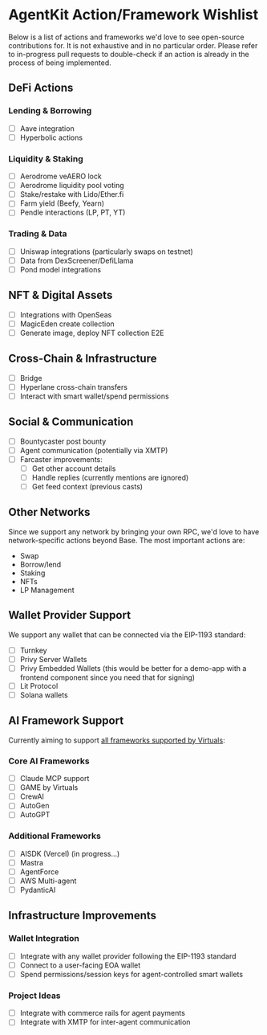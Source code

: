 # AgentKit Action/Framework Wishlist

Below is a list of actions and frameworks we'd love to see open-source contributions for. It is not exhaustive and in no particular order. Please refer to in-progress pull requests to double-check if an action is already in the process of being implemented.

## DeFi Actions

### Lending & Borrowing
- [ ] Aave integration
- [ ] Hyperbolic actions

### Liquidity & Staking
- [ ] Aerodrome veAERO lock
- [ ] Aerodrome liquidity pool voting
- [ ] Stake/restake with Lido/Ether.fi
- [ ] Farm yield (Beefy, Yearn)
- [ ] Pendle interactions (LP, PT, YT)

### Trading & Data
- [ ] Uniswap integrations (particularly swaps on testnet)
- [ ] Data from DexScreener/DefiLlama
- [ ] Pond model integrations

## NFT & Digital Assets
- [ ] Integrations with OpenSeas
- [ ] MagicEden create collection
- [ ] Generate image, deploy NFT collection E2E

## Cross-Chain & Infrastructure
- [ ] Bridge
- [ ] Hyperlane cross-chain transfers
- [ ] Interact with smart wallet/spend permissions

## Social & Communication
- [ ] Bountycaster post bounty
- [ ] Agent communication (potentially via XMTP)
- [ ] Farcaster improvements:
  - [ ] Get other account details
  - [ ] Handle replies (currently mentions are ignored)
  - [ ] Get feed context (previous casts)

## Other Networks
Since we support any network by bringing your own RPC, we'd love to have network-specific actions beyond Base. The most important actions are:
- Swap
- Borrow/lend
- Staking
- NFTs
- LP Management

## Wallet Provider Support
We support any wallet that can be connected via the EIP-1193 standard:
- [ ] Turnkey
- [ ] Privy Server Wallets
- [ ] Privy Embedded Wallets (this would be better for a demo-app with a frontend component since you need that for signing)
- [ ] Lit Protocol
- [ ] Solana wallets

## AI Framework Support
Currently aiming to support [all frameworks supported by Virtuals](https://whitepaper.virtuals.io/developer-documents/release-notes/terminal-api#supported-frameworks):

### Core AI Frameworks
- [ ] Claude MCP support
- [ ] GAME by Virtuals
- [ ] CrewAI
- [ ] AutoGen
- [ ] AutoGPT

### Additional Frameworks
- [ ] AISDK (Vercel) (in progress...)
- [ ] Mastra
- [ ] AgentForce
- [ ] AWS Multi-agent
- [ ] PydanticAI

## Infrastructure Improvements

### Wallet Integration
- [ ] Integrate with any wallet provider following the EIP-1193 standard
- [ ] Connect to a user-facing EOA wallet
- [ ] Spend permissions/session keys for agent-controlled smart wallets

### Project Ideas
- [ ] Integrate with commerce rails for agent payments
- [ ] Integrate with XMTP for inter-agent communication
